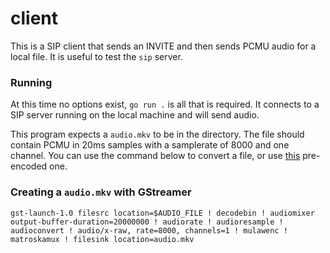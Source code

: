 # client

This is a SIP client that sends an INVITE and then sends PCMU audio for a local file. It is useful to test the `sip` server.

### Running

At this time no options exist, `go run .` is all that is required. It connects to a SIP server running on the local machine and will send audio.

This program expects a `audio.mkv` to be in the directory. The file should contain PCMU in 20ms samples with a samplerate of 8000 and one channel.
You can use the command below to convert a file, or use [this](https://siobud.com/audio.mkv) pre-encoded one.


### Creating a `audio.mkv` with GStreamer

`gst-launch-1.0 filesrc location=$AUDIO_FILE ! decodebin ! audiomixer output-buffer-duration=20000000 ! audiorate ! audioresample ! audioconvert ! audio/x-raw, rate=8000, channels=1 ! mulawenc ! matroskamux ! filesink location=audio.mkv`

